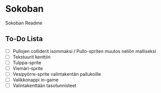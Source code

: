 # Sokoban

Sokoban Readme

## To-Do Lista
- [ ] Pullojen colliderit isommaksi / Pullo-spriten muutos neliön malliseksi
- [ ] Tekstuurit kenttiin
- [ ] Tulppa-sprite
- [ ] Viemäri-sprite
- [ ] Vesipyörre-sprite valintakentän pallukoille
- [ ] Valikkonappi in-game
- [ ] Valintakenttään tasotunnisteet
